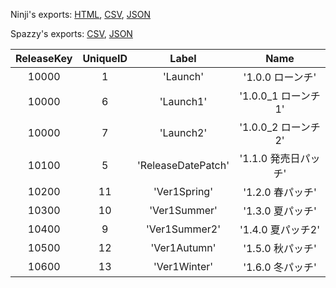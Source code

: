Ninji's exports: [HTML](https://wuffs.org/acnh/bcsv_160/html/ReleaseVersionParam.html), [CSV](https://wuffs.org/acnh/bcsv_160/csv/ReleaseVersionParam.csv), [JSON](https://wuffs.org/acnh/bcsv_160/json/ReleaseVersionParam.json)

Spazzy's exports: [CSV](https://github.com/McSpazzy/acnh-csv/blob/master/ReleaseVersionParam.csv), [JSON](https://github.com/McSpazzy/acnh-json/blob/master/ReleaseVersionParam.json)

| ReleaseKey | UniqueID | Label | Name |
|:--:|:--:|:--:|:--:|
| 10000 | 1 | 'Launch' | '1.0.0 ローンチ' | 
| 10000 | 6 | 'Launch1' | '1.0.0_1 ローンチ1' | 
| 10000 | 7 | 'Launch2' | '1.0.0_2 ローンチ2' | 
| 10100 | 5 | 'ReleaseDatePatch' | '1.1.0 発売日パッチ' | 
| 10200 | 11 | 'Ver1Spring' | '1.2.0 春パッチ' | 
| 10300 | 10 | 'Ver1Summer' | '1.3.0 夏パッチ' | 
| 10400 | 9 | 'Ver1Summer2' | '1.4.0 夏パッチ2' | 
| 10500 | 12 | 'Ver1Autumn' | '1.5.0 秋パッチ' | 
| 10600 | 13 | 'Ver1Winter' | '1.6.0 冬パッチ' | 

